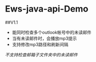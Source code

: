 # Ews-java-api-Demo
##V1.1
* 能同时检查多个outlook帐号中的未读邮件
* 当有未读邮件时，会播放mp3提示
* 支持修改mp3路径和刷新间隔  
  
*不支持检查邮箱子文件夹中的未读邮件*
